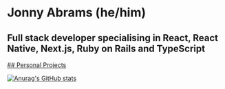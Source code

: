 # Jonny Abrams (he/him)

## Full stack developer specialising in React, React Native, Next.js, Ruby on Rails and TypeScript

[## Personal Projects](https://github.com/jonnyabrams/Projects)


[![Anurag's GitHub stats](https://github-readme-stats.vercel.app/api?username=jonnyabrams)](https://github.com/anuraghazra/github-readme-stats)
